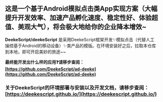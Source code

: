## 这是一个基于Android模拟点击类App实现方案（大幅提升开发效率、加速产品孵化速度、稳定性好、体验超值、美观大气），将会极大地给你的企业降本增效~

**DeekeScript/deekeScript** 是采用DeekeScript框架开发✨模拟点击（代替人工操控基于Android的移动设备）✨类产品的模版。在环境安装好之后，拉取本仓库到本地，即可开启美妙的旅途~~

**最终能开发出什么样的应用❓请移步查阅：
[https://github.com/DeekeScript/ad-deeke](https://github.com/DeekeScript/ad-deeke)**

### 关于DeekeScript的环境部署与安装以及开发文档，请移步查阅：[https://deekescript.github.io/](https://deekescript.github.io/)
